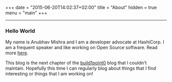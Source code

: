 +++
date = "2015-06-20T14:02:37+02:00"
title = "About"
hidden = true
menu = "main"
+++

***

### Hello World

My name is Anubhav Mishra and I am a developer advocate at HashiCorp. I am a frequent speaker and like working on Open Source software.
Read more [here](https://anubhavmishra.me).

This blog is the next chapter of the [build1point0](https://build1point0.tumblr.com) blog that I couldn't maintain. Hopefully this time I can regularly blog about things that I find interesting or things that I am working on!